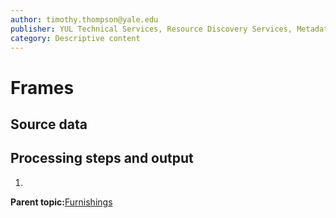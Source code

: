 ```yaml
---
author: timothy.thompson@yale.edu
publisher: YUL Technical Services, Resource Discovery Services, Metadata Services Unit
category: Descriptive content
---
```


# Frames

## Source data

## Processing steps and output

1.  
**Parent topic:**[Furnishings](../../concepts/supertypes/furnishings.md)

